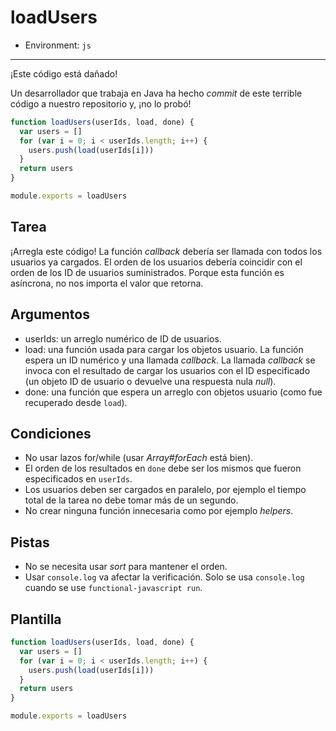 # loadUsers

* Environment: `js`

***

¡Este código está dañado!

Un desarrollador que trabaja en Java ha hecho _commit_ de este terrible código a
nuestro repositorio y, ¡no lo probó!

```js
function loadUsers(userIds, load, done) {
  var users = []
  for (var i = 0; i < userIds.length; i++) {
    users.push(load(userIds[i]))
  }
  return users
}

module.exports = loadUsers
```

## Tarea

¡Arregla este código! La función _callback_ debería ser llamada con todos los
usuarios ya cargados. El orden de los usuarios debería coincidir con el orden de
los ID de usuarios suministrados. Porque esta función es asíncrona, no nos
importa el valor que retorna.

## Argumentos

* userIds: un arreglo numérico de ID de usuarios.
* load: una función usada para cargar los objetos usuario. La función espera un
  ID numérico y una llamada _callback_. La llamada _callback_ se invoca con el
  resultado de cargar los usuarios con el ID especificado (un objeto ID de
  usuario o devuelve una respuesta nula _null_).
* done: una función que espera un arreglo con objetos usuario (como fue
  recuperado desde `load`).

## Condiciones

* No usar lazos for/while  (usar _Array#forEach_ está bien).
* El orden de los resultados en `done` debe ser los mismos que fueron
  especificados en `userIds`.
* Los usuarios deben ser cargados en paralelo, por ejemplo el tiempo  total de
  la tarea no debe tomar más de un segundo.
* No crear ninguna función innecesaria como por ejemplo _helpers_.

## Pistas

* No se necesita usar _sort_ para mantener el orden.
* Usar `console.log` va afectar la verificación. Solo se usa `console.log`
  cuando se use `functional-javascript run`.

## Plantilla

```js
function loadUsers(userIds, load, done) {
  var users = []
  for (var i = 0; i < userIds.length; i++) {
    users.push(load(userIds[i]))
  }
  return users
}

module.exports = loadUsers
```
